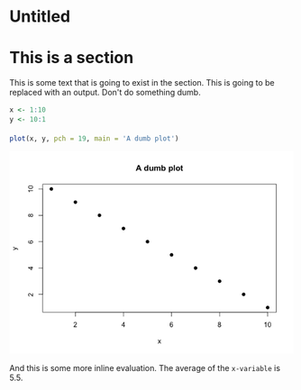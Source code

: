 Untitled
================

# This is a section

This is some text that is going to exist in the section. This is going
to be replaced with an output. Don't do something dumb. 

``` r
x <- 1:10
y <- 10:1

plot(x, y, pch = 19, main = 'A dumb plot')
```

![](ps_1_files/figure-gfm/unnamed-chunk-1-1.png)<!-- -->

And this is some more inline evaluation. The average of the `x-variable`
is 5.5.
